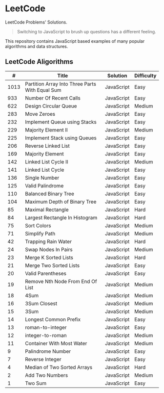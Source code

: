 # LeetCode

LeetCode Problems' Solutions.

> Switching to JavaScript to brush up questions has a different feeling.

This repository contains JavaScript based examples of many popular algorithms and data structures.

## LeetCode Aligorithms

| #    | Title                                           | Solution   | Difficulty |
| ---- | ----------------------------------------------- | ---------- | ---------- |
| 1013 | Partition Array Into Three Parts With Equal Sum | JavaScript | Easy       |
| 933  | Number Of Recent Calls                          | JavaScript | Easy       |
| 622  | Design Circular Queue                           | JavaScript | Medium     |
| 283  | Move Zeroes                                     | JavaScript | Easy       |
| 232  | Implement Queue using Stacks                    | JavaScript | Easy       |
| 229  | Majority Element II                             | JavaScript | Medium     |
| 225  | Implement Stack using Queues                    | JavaScript | Easy       |
| 206  | Reverse Linked List                             | JavaScript | Easy       |
| 169  | Majority Element                                | JavaScript | Easy       |
| 142  | Linked List Cycle II                            | JavaScript | Medium     |
| 141  | Linked List Cycle                               | JavaScript | Easy       |
| 136  | Single Number                                   | JavaScript | Easy       |
| 125  | Valid Palindrome                                | JavaScript | Easy       |
| 110  | Balanced Binary Tree                            | JavaScript | Easy       |
| 104  | Maximum Depth of Binary Tree                    | JavaScript | Easy       |
| 85   | Maximal Rectangle                               | JavaScript | Hard       |
| 84   | Largest Rectangle In Histogram                  | JavaScript | Hard       |
| 75   | Sort Colors                                     | JavaScript | Medium     |
| 71   | Simplify Path                                   | JavaScript | Medium     |
| 42   | Trapping Rain Water                             | JavaScript | Hard       |
| 24   | Swap Nodes In Pairs                             | JavaScript | Medium     |
| 23   | Merge K Sorted Lists                            | JavaScript | Hard       |
| 21   | Merge Two Sorted Lists                          | JavaScript | Easy       |
| 20   | Valid Parentheses                               | JavaScript | Easy       |
| 19   | Remove Nth Node From End Of List                | JavaScript | Medium     |
| 18   | 4Sum                                            | JavaScript | Medium     |
| 16   | 3Sum Closest                                    | JavaScript | Medium     |
| 15   | 3Sum                                            | JavaScript | Medium     |
| 14   | Longest Common Prefix                           | JavaScript | Easy       |
| 13   | roman-to-integer                                | JavaScript | Easy       |
| 12   | integer-to-roman                                | JavaScript | Medium     |
| 11   | Container With Most Water                       | JavaScript | Medium     |
| 9    | Palindrome Number                               | JavaScript | Easy       |
| 7    | Reverse Integer                                 | JavaScript | Easy       |
| 4    | Median of Two Sorted Arrays                     | JavaScript | Hard       |
| 2    | Add Two Numbers                                 | JavaScript | Medium     |
| 1    | Two Sum                                         | JavaScript | Easy       |
